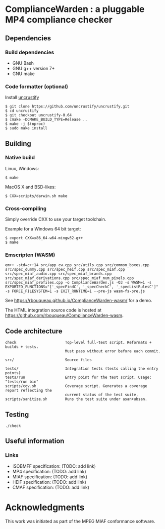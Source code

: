 # ComplianceWarden : a pluggable MP4 compliance checker

## Dependencies

### Build dependencies

 - GNU Bash
 - GNU g++ version 7+
 - GNU make

### Code formatter (optional)

Install [uncrustify](https://github.com/uncrustify/uncrustify)

```
$ git clone https://github.com/uncrustify/uncrustify.git
$ cd uncrustify
$ git checkout uncrustify-0.64
$ cmake -DCMAKE_BUILD_TYPE=Release ..
$ make -j $(nproc)
$ sudo make install
```

## Building

### Native build

Linux, Windows:
```
$ make
```

MacOS X and BSD-likes:
```
$ CXX=scripts/darwin.sh make
```

### Cross-compiling

Simply override CXX to use your target toolchain.

Example for a Windows 64 bit target:

```
$ export CXX=x86_64-w64-mingw32-g++
$ make
```

### Emscripten (WASM)

```
em++ -std=c++14 src/app_cw.cpp src/utils.cpp src/common_boxes.cpp src/spec_dummy.cpp src/spec_heif.cpp src/spec_miaf.cpp src/spec_miaf_audio.cpp src/spec_miaf_brands.cpp src/spec_miaf_derivations.cpp src/spec_miaf_num_pixels.cpp src/spec_miaf_profiles.cpp -o ComplianceWarden.js -O3 -s WASM=1 -s EXPORTED_FUNCTIONS="['_specFindC', '_specCheckC', '_specListRulesC']" -s FORCE_FILESYSTEM=1 -s EXIT_RUNTIME=1 --pre-js wasm-fs-pre.js
```

See https://rbouqueau.github.io/ComplianceWarden-wasm/ for a demo.

The HTML integration source code is hosted at https://github.com/rbouqueau/ComplianceWarden-wasm.

## Code architecture

```
check                      Top-level full-test script. Reformats + builds + tests.
                           Must pass without error before each commit.

src/                       Source files

tests/                     Integration tests (tests calling the entry points)
tests/run                  Entry point for the test script. Usage: "tests/run bin"
scripts/cov.sh             Coverage script. Generates a coverage report reflecting the
                           current status of the test suite,
scripts/sanitize.sh        Runs the test suite under asan+ubsan.
```

## Testing

```
./check
```

## Useful information

### Links

 - ISOBMFF specification: (TODO: add link)
 - MP4 specification: (TODO: add link)
 - MIAF specification: (TODO: add link)
 - HEIF specification: (TODO: add link)
 - CMAF specification: (TODO: add link)

# Acknowledgments

This work was initiated as part of the MPEG MIAF conformance software.

